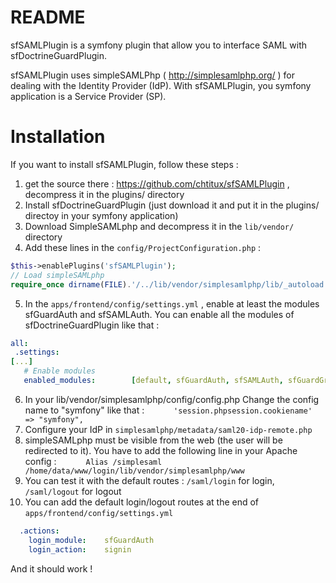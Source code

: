 README
================================
sfSAMLPlugin is a symfony plugin that allow you to interface SAML with sfDoctrineGuardPlugin.

sfSAMLPlugin uses simpleSAMLPhp ( http://simplesamlphp.org/ ) for dealing with the Identity Provider (IdP).
With sfSAMLPlugin, you symfony application is a Service Provider (SP).


Installation
================================

If you want to install sfSAMLPlugin, follow these steps :

1. get the source there : https://github.com/chtitux/sfSAMLPlugin , decompress it in the plugins/ directory
2. Install sfDoctrineGuardPlugin (just download it and put it in the plugins/ directoy in your symfony application)
3. Download SimpleSAMLphp and decompress it in the ```lib/vendor/``` directory
4. Add these lines in the ```config/ProjectConfiguration.php``` :
```php
$this->enablePlugins('sfSAMLPlugin');
// Load simpleSAMLphp
require_once dirname(FILE).'/../lib/vendor/simplesamlphp/lib/_autoload.php';
```
5. In the ```apps/frontend/config/settings.yml``` , enable at least the modules sfGuardAuth and sfSAMLAuth. You can enable all the modules of
sfDoctrineGuardPlugin like that :
```yaml
all:
 .settings:
[...]
   # Enable modules
   enabled_modules:        [default, sfGuardAuth, sfSAMLAuth, sfGuardGroup, sfGuardUser, sfGuardPermission]
```
6. In your lib/vendor/simplesamlphp/config/config.php Change the config name to "symfony" like that :
```       'session.phpsession.cookiename'  => "symfony", ```
7. Configure your IdP in ```simplesamlphp/metadata/saml20-idp-remote.php```
8. simpleSAMLphp must be visible from the web (the user will be redirected to it). You have to add the following line in your Apache
config :
```       Alias /simplesaml /home/data/www/login/lib/vendor/simplesamlphp/www ```
9. You can test it with the default routes :
```/saml/login``` for login, ```/saml/logout``` for logout
10. You can add the default login/logout routes at the end of ```apps/frontend/config/settings.yml```
```yaml
  .actions:
    login_module:    sfGuardAuth
    login_action:    signin
```

And it should work !